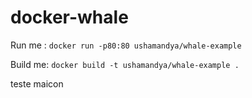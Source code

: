 # docker-whale

Run me : `docker run -p80:80 ushamandya/whale-example`

Build me: `docker build -t ushamandya/whale-example .`

teste maicon
